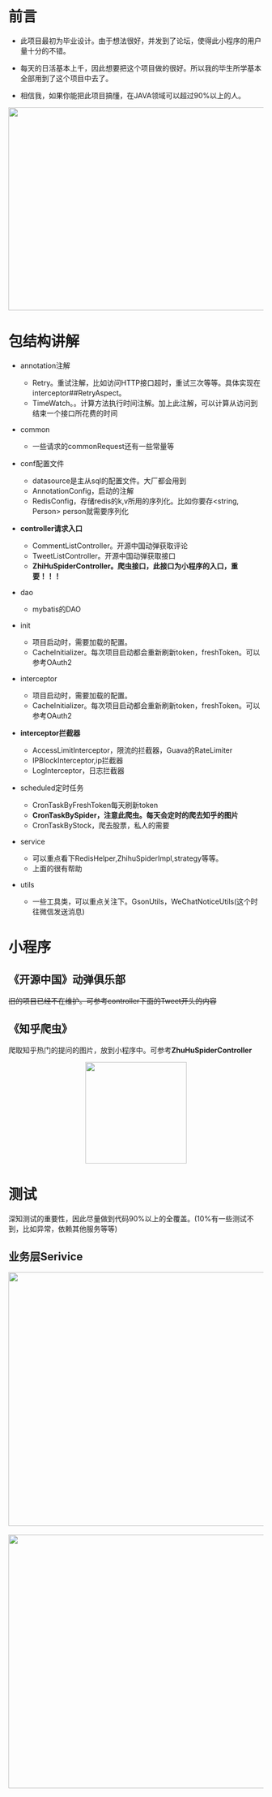 # 前言
- 此项目最初为毕业设计。由于想法很好，并发到了论坛，使得此小程序的用户量十分的不错。

- 每天的日活基本上千，因此想要把这个项目做的很好。所以我的毕生所学基本全部用到了这个项目中去了。

- 相信我，如果你能把此项目搞懂，在JAVA领域可以超过90%以上的人。

<div align=center><img width="800" height="400" src="https://raw.githubusercontent.com/wenbochang888/osc/test/src/main/resources/img/liuliang.jpg"/></div>

# 包结构讲解
- annotation注解
    - Retry。重试注解，比如访问HTTP接口超时，重试三次等等。具体实现在interceptor##RetryAspect。
    - TimeWatch。。计算方法执行时间注解。加上此注解，可以计算从访问到结束一个接口所花费的时间

- common
    - 一些请求的commonRequest还有一些常量等
    
- conf配置文件
    - datasource是主从sql的配置文件。大厂都会用到
    - AnnotationConfig，启动的注解
    - RedisConfig，存储redis的k,v所用的序列化。比如你要存<string, Person> person就需要序列化
    
- **controller请求入口**
    - CommentListController。开源中国动弹获取评论
    - TweetListController。开源中国动弹获取接口
    - **ZhiHuSpiderController。爬虫接口，此接口为小程序的入口，重要！！！**

- dao
    - mybatis的DAO

- init
    - 项目启动时，需要加载的配置。
    - CacheInitializer。每次项目启动都会重新刷新token，freshToken。可以参考OAuth2

- interceptor
    - 项目启动时，需要加载的配置。
    - CacheInitializer。每次项目启动都会重新刷新token，freshToken。可以参考OAuth2

- **interceptor拦截器**
    - AccessLimitInterceptor，限流的拦截器，Guava的RateLimiter
    - IPBlockInterceptor,ip拦截器
    - LogInterceptor，日志拦截器

- scheduled定时任务
    - CronTaskByFreshToken每天刷新token
    - **CronTaskBySpider，注意此爬虫。每天会定时的爬去知乎的图片**
    - CronTaskByStock，爬去股票，私人的需要

- service
    - 可以重点看下RedisHelper,ZhihuSpiderImpl,strategy等等。
    - 上面的很有帮助

- utils
    - 一些工具类，可以重点关注下。GsonUtils，WeChatNoticeUtils(这个时往微信发送消息)

# 小程序
## 《开源中国》动弹俱乐部
~~旧的项目已经不在维护。可参考controller下面的Tweet开头的内容~~

## 《知乎爬虫》
爬取知乎热门的提问的图片，放到小程序中。可参考**ZhuHuSpiderController**
<div align=center><img width="200" height="200" src="https://pic2.zhimg.com/50/v2-4c1f2eff30128ff7ce009dfc7778a3e3_r.jpg"/></div>

# 测试
深知测试的重要性，因此尽量做到代码90%以上的全覆盖。(10%有一些测试不到，比如异常，依赖其他服务等等)

## 业务层Serivice
<div align=center><img width="1000" height="500" src="https://raw.githubusercontent.com/wenbochang888/osc/test/src/main/resources/img/ImplTest1.png"/></div>
<br/>
<div align=center><img width="1000" height="500" src="https://raw.githubusercontent.com/wenbochang888/osc/test/src/main/resources/img/ImplTest2.png"/></div>